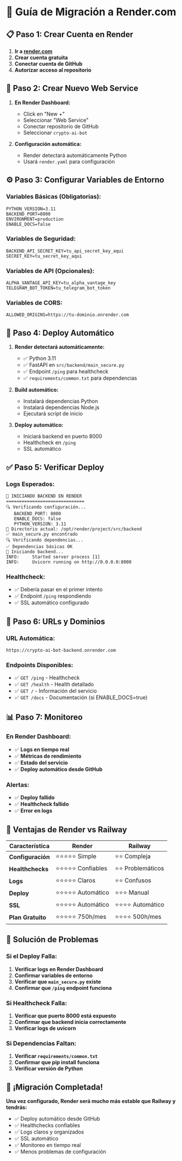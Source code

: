 # 🚀 Guía de Migración a Render.com

## 📋 **Paso 1: Crear Cuenta en Render**

1. **Ir a [render.com](https://render.com)**
2. **Crear cuenta gratuita**
3. **Conectar cuenta de GitHub**
4. **Autorizar acceso al repositorio**

## 🔧 **Paso 2: Crear Nuevo Web Service**

1. **En Render Dashboard:**
   - Click en "New +"
   - Seleccionar "Web Service"
   - Conectar repositorio de GitHub
   - Seleccionar `crypto-ai-bot`

2. **Configuración automática:**
   - Render detectará automáticamente Python
   - Usará `render.yaml` para configuración

## ⚙️ **Paso 3: Configurar Variables de Entorno**

### **Variables Básicas (Obligatorias):**
```
PYTHON_VERSION=3.11
BACKEND_PORT=8000
ENVIRONMENT=production
ENABLE_DOCS=false
```

### **Variables de Seguridad:**
```
BACKEND_API_SECRET_KEY=tu_api_secret_key_aqui
SECRET_KEY=tu_secret_key_aqui
```

### **Variables de API (Opcionales):**
```
ALPHA_VANTAGE_API_KEY=tu_alpha_vantage_key
TELEGRAM_BOT_TOKEN=tu_telegram_bot_token
```

### **Variables de CORS:**
```
ALLOWED_ORIGINS=https://tu-dominio.onrender.com
```

## 🚀 **Paso 4: Deploy Automático**

1. **Render detectará automáticamente:**
   - ✅ Python 3.11
   - ✅ FastAPI en `src/backend/main_secure.py`
   - ✅ Endpoint `/ping` para healthcheck
   - ✅ `requirements/common.txt` para dependencias

2. **Build automático:**
   - Instalará dependencias Python
   - Instalará dependencias Node.js
   - Ejecutará script de inicio

3. **Deploy automático:**
   - Iniciará backend en puerto 8000
   - Healthcheck en `/ping`
   - SSL automático

## ✅ **Paso 5: Verificar Deploy**

### **Logs Esperados:**
```
🚀 INICIANDO BACKEND EN RENDER
==============================
🔍 Verificando configuración...
   BACKEND_PORT: 8000
   ENABLE_DOCS: false
   PYTHON_VERSION: 3.11
📁 Directorio actual: /opt/render/project/src/backend
✅ main_secure.py encontrado
🔍 Verificando dependencias...
✅ Dependencias básicas OK
🚀 Iniciando backend...
INFO:     Started server process [1]
INFO:     Uvicorn running on http://0.0.0.0:8000
```

### **Healthcheck:**
- ✅ Debería pasar en el primer intento
- ✅ Endpoint `/ping` respondiendo
- ✅ SSL automático configurado

## 🔗 **Paso 6: URLs y Dominios**

### **URL Automática:**
```
https://crypto-ai-bot-backend.onrender.com
```

### **Endpoints Disponibles:**
- ✅ `GET /ping` - Healthcheck
- ✅ `GET /health` - Health detallado
- ✅ `GET /` - Información del servicio
- ✅ `GET /docs` - Documentación (si ENABLE_DOCS=true)

## 📊 **Paso 7: Monitoreo**

### **En Render Dashboard:**
- ✅ **Logs en tiempo real**
- ✅ **Métricas de rendimiento**
- ✅ **Estado del servicio**
- ✅ **Deploy automático desde GitHub**

### **Alertas:**
- ✅ **Deploy fallido**
- ✅ **Healthcheck fallido**
- ✅ **Error en logs**

## 🎯 **Ventajas de Render vs Railway**

| Característica | Render | Railway |
|----------------|--------|---------|
| **Configuración** | ⭐⭐⭐⭐⭐ Simple | ⭐⭐ Compleja |
| **Healthchecks** | ⭐⭐⭐⭐⭐ Confiables | ⭐⭐ Problemáticos |
| **Logs** | ⭐⭐⭐⭐⭐ Claros | ⭐⭐ Confusos |
| **Deploy** | ⭐⭐⭐⭐⭐ Automático | ⭐⭐⭐ Manual |
| **SSL** | ⭐⭐⭐⭐⭐ Automático | ⭐⭐⭐⭐ Automático |
| **Plan Gratuito** | ⭐⭐⭐⭐⭐ 750h/mes | ⭐⭐⭐⭐ 500h/mes |

## 🚨 **Solución de Problemas**

### **Si el Deploy Falla:**
1. **Verificar logs en Render Dashboard**
2. **Confirmar variables de entorno**
3. **Verificar que `main_secure.py` existe**
4. **Confirmar que `/ping` endpoint funciona**

### **Si Healthcheck Falla:**
1. **Verificar que puerto 8000 está expuesto**
2. **Confirmar que backend inicia correctamente**
3. **Verificar logs de uvicorn**

### **Si Dependencias Faltan:**
1. **Verificar `requirements/common.txt`**
2. **Confirmar que pip install funciona**
3. **Verificar versión de Python**

## 🎉 **¡Migración Completada!**

**Una vez configurado, Render será mucho más estable que Railway y tendrás:**
- ✅ Deploy automático desde GitHub
- ✅ Healthchecks confiables
- ✅ Logs claros y organizados
- ✅ SSL automático
- ✅ Monitoreo en tiempo real
- ✅ Menos problemas de configuración 